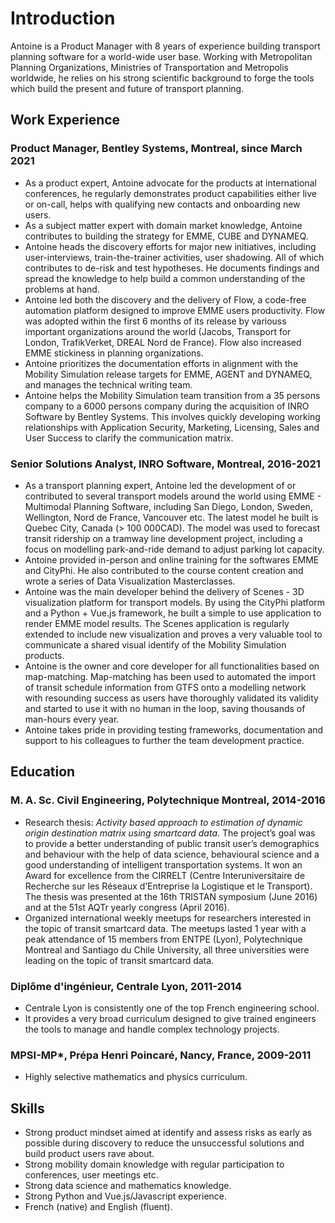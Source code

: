 # Introduction

Antoine is a Product Manager with 8 years of experience building transport planning software for a world-wide user base. Working with Metropolitan Planning Organizations, Ministries of Transportation and Metropolis worldwide, he relies on his strong scientific background to forge the tools which build the present and future of transport planning.

## Work Experience

### Product Manager, Bentley Systems, Montreal, since March 2021

- As a product expert, Antoine advocate for the products at international conferences, he regularly demonstrates product capabilities either live or on-call, helps with qualifying new contacts and onboarding new users.
- As a subject matter expert with domain market knowledge, Antoine contributes to building the strategy for EMME, CUBE and DYNAMEQ. 
- Antoine heads the discovery efforts for major new initiatives, including user-interviews, train-the-trainer activities, user shadowing. All of which contributes to de-risk and test hypotheses. He documents findings and spread the knowledge to help build a common understanding of the problems at hand.
- Antoine led both the discovery and the delivery of Flow, a code-free automation platform designed to improve EMME users productivity. Flow was adopted within the first 6 months of its release by variouss important organizations around the world (Jacobs, Transport for London, TrafikVerket, DREAL Nord de France). Flow also increased EMME stickiness in planning organizations.
- Antoine prioritizes the documentation efforts in alignment with the Mobility Simulation release targets for EMME, AGENT and DYNAMEQ, and manages the technical writing team.
- Antoine helps the Mobility Simulation team transition from a 35 persons company to a 6000 persons company during the acquisition of INRO Software by Bentley Systems. This involves quickly developing working relationships with Application Security, Marketing, Licensing, Sales and User Success to clarify the communication matrix.

### Senior Solutions Analyst, INRO Software, Montreal, 2016-2021

- As a transport planning expert, Antoine led the development of or contributed to several transport models around the world using EMME - Multimodal Planning Software, including  San Diego, London, Sweden, Wellington, Nord de France, Vancouver etc. The latest model he built is Quebec City, Canada (> 100 000CAD). The model was used to forecast transit ridership on a tramway line development project, including a focus on modelling park-and-ride demand to adjust parking lot capacity.
- Antoine provided in-person and online training for the softwares EMME and CityPhi. He also contributed to the course content creation and wrote a series of Data Visualization Masterclasses.
- Antoine was the main developer behind the delivery of Scenes - 3D visualization platform for transport models. By using the CityPhi platform and a Python + Vue.js framework, he built a simple to use application to render EMME model results. The Scenes application is regularly extended to include new visualization and proves a very valuable tool to communicate a shared visual identify of the Mobility Simulation products.
- Antoine is the owner and core developer for all functionalities based on map-matching. Map-matching has been used to automated the import of transit schedule information from GTFS onto a modelling network with resounding success as users have thoroughly validated its validity and started to use it with no human in the loop, saving thousands of man-hours every year.
- Antoine takes pride in providing testing frameworks, documentation and support to his colleagues to further the team development practice.

## Education

### M. A. Sc. Civil Engineering, Polytechnique Montreal, 2014-2016

- Research thesis: *Activity based approach to estimation of dynamic origin destination matrix using smartcard data*. The project’s goal was to provide a better understanding of public transit user’s demographics and behaviour with the help of data science, behavioural science and a good understanding of intelligent transportation systems. It won an Award for excellence from the CIRRELT (Centre Interuniversitaire de Recherche sur les Réseaux d’Entreprise la Logistique et le Transport). The thesis was presented at the 16th TRISTAN symposium (June 2016) and at the 51st AQTr yearly congress (April 2016).
- Organized international weekly meetups for researchers interested in the topic of transit smartcard data. The meetups lasted 1 year with a peak attendance of 15 members from ENTPE (Lyon), Polytechnique Montreal and Santiago du Chile University, all three universities were leading on the topic of transit smartcard data.

### Diplôme d'ingénieur, Centrale Lyon, 2011-2014

- Centrale Lyon is consistently one of the top French engineering school.
- It provides a very broad curriculum designed to give trained engineers the tools to manage and handle complex technology projects.

### MPSI-MP*, Prépa Henri Poincaré, Nancy, France, 2009-2011

- Highly selective mathematics and physics curriculum.

## Skills

- Strong product mindset aimed at identify and assess risks as early as possible during discovery to reduce the unsuccessful solutions and build product users rave about.
- Strong mobility domain knowledge with regular participation to conferences, user meetings etc.
- Strong data science and mathematics knowledge.
- Strong Python and Vue.js/Javascript experience.
- French (native) and English (fluent).




